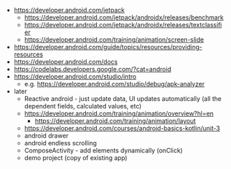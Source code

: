 * https://developer.android.com/jetpack
    * https://developer.android.com/jetpack/androidx/releases/benchmark
    * https://developer.android.com/jetpack/androidx/releases/textclassifier
    * https://developer.android.com/training/animation/screen-slide
* https://developer.android.com/guide/topics/resources/providing-resources
* https://developer.android.com/docs
* https://codelabs.developers.google.com/?cat=android
* https://developer.android.com/studio/intro
	* e.g. https://developer.android.com/studio/debug/apk-analyzer
* later
    * Reactive android - just update data, UI updates automatically (all the dependent fields, calculated values, etc)
    * https://developer.android.com/training/animation/overview?hl=en
        * https://developer.android.com/training/animation/layout
    * https://developer.android.com/courses/android-basics-kotlin/unit-3
    * android drawer
    * android endless scrolling
    * ComposeActivity - add elements dynamically (onClick)
    * demo project (copy of existing app)
    